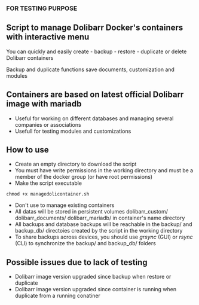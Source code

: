 ### FOR TESTING PURPOSE

## Script to manage Dolibarr Docker's containers with interactive menu
You can quickly and easily create - backup - restore - duplicate or delete Dolibarr containers

Backup and duplicate functions save documents, customization and modules

## Containers are based on latest official Dolibarr image with mariadb
- Useful for working on different databases and managing several companies or associations
- Usefull for testing modules and customizations

## How to use
- Create an empty directory to download the script
- You must have write permissions in the working directory and must be a member of the docker group (or have root permissions)
- Make the script executable
```
chmod +x managedolicontainer.sh
```
- Don't use to manage existing containers
- All datas will be stored in persistent volumes dolibarr_custom/ dolibarr_documents/ dolibarr_mariadb/ in container's name directory
- All backups and database backups will be reachable in the backup/ and backup_db/ directoies created by the script in the working directory
- To share backups across devices, you should use *grsync* (GUI) or *rsync* (CLI) to synchronize the backup/ and backup_db/ folders

## Possible issues due to lack of testing
- Dolibarr image version upgraded since backup when restore or duplicate
- Dolibarr image version upgraded since container is running when duplicate from a running conatiner
